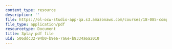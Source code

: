 ```yaml
---
content_type: resource
description: ''
file: https://ol-ocw-studio-app-qa.s3.amazonaws.com/courses/18-085-computational-science-and-engineering-i-fall-2008/506ddc3294b0b9e67a6eb8334a6a2010_2Ola674-PPw.pdf
file_type: application/pdf
resourcetype: Document
title: 3play pdf file
uid: 506ddc32-94b0-b9e6-7a6e-b8334a6a2010
---
```

